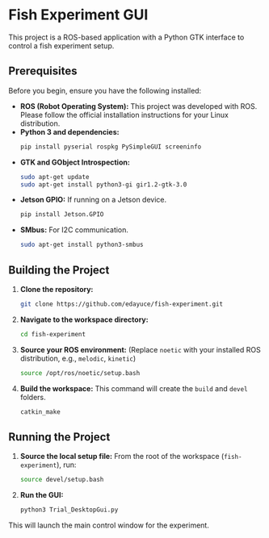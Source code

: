 # Fish Experiment GUI

This project is a ROS-based application with a Python GTK interface to control a fish experiment setup.

## Prerequisites

Before you begin, ensure you have the following installed:

*   **ROS (Robot Operating System):** This project was developed with ROS. Please follow the official installation instructions for your Linux distribution.
*   **Python 3 and dependencies:**
    ```bash
    pip install pyserial rospkg PySimpleGUI screeninfo
    ```
*   **GTK and GObject Introspection:**
    ```bash
    sudo apt-get update
    sudo apt-get install python3-gi gir1.2-gtk-3.0
    ```
*   **Jetson GPIO:** If running on a Jetson device.
    ```bash
    pip install Jetson.GPIO
    ```
*   **SMbus:** For I2C communication.
    ```bash
    sudo apt-get install python3-smbus
    ```

## Building the Project

1.  **Clone the repository:**
    ```bash
    git clone https://github.com/edayuce/fish-experiment.git
    ```

2.  **Navigate to the workspace directory:**
    ```bash
    cd fish-experiment
    ```

3.  **Source your ROS environment:**
    (Replace `noetic` with your installed ROS distribution, e.g., `melodic`, `kinetic`)
    ```bash
    source /opt/ros/noetic/setup.bash
    ```

4.  **Build the workspace:**
    This command will create the `build` and `devel` folders.
    ```bash
    catkin_make
    ```

## Running the Project

1.  **Source the local setup file:**
    From the root of the workspace (`fish-experiment`), run:
    ```bash
    source devel/setup.bash
    ```

2.  **Run the GUI:**
    ```bash
    python3 Trial_DesktopGui.py
    ```

This will launch the main control window for the experiment.